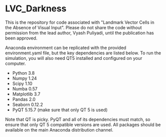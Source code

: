 # LVC_Darkness

This is the repository for code associated with "Landmark Vector Cells in the Absence of Visual Input". Please do not share the code without permission from the lead author, Vyash Puliyadi, until the publication has been approved.

Anaconda environment can be replicated with the provided environment.yaml file, but the key dependencies are listed below. To run the simulation, you will also need QT5 installed and configured on your computer. 
- Python 3.8
- Numpy 1.24
- Scipy 1.10
- Numba 0.57
- Matplotlib 3.7
- Pandas 2.0
- Seaborn 0.12.2
- PyQT 5.15.7 (make sure that only QT 5 is used) 

Note that QT is picky. PyQT and all of its dependencies must match, so ensure that only QT 5 compatible versions are used. All packages should be available on the main Anaconda distribution channel.

